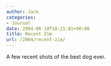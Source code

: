 ```yaml
---
author: Jack
categories:
- Journal
date: 2004-06-10T18:21:01+00:00
title: Recent Zim
url: /2004/recent-zim/
---
```


A few recent shots of the best dog ever.
